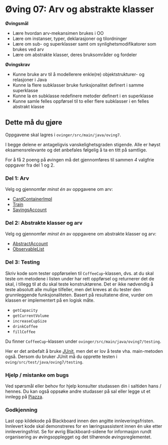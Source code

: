 # Øving 07: Arv og abstrakte klasser

**Øvingsmål**
*  Lære hvordan arv-mekansimen brukes i OO
* Lære om instanser, typer, deklarasjoner og tilordninger
* Lære om sub- og superklasser samt om synlighetsmodifikatorer som brukes ved arv
* Lære om abstrakte klasser, deres bruksområder og fordeler

**Øvingskrav**
* Kunne bruke arv til å modellerere enkle(re) objektstrukturer- og relasjoner i Java
* Kunne la flere subklasser bruke funksjonalitet definert i samme superklasse
* Kunne la en subklasse redefinere metoder definert i en superklasse
* Kunne samle felles oppførsel til to eller flere subklasser i en felles abstrakt klasse

## Dette må du gjøre
Oppgavene skal lagres i `ovinger/src/main/java/oving7`.

I begge delene er antageligvis vanskelighetsgraden stigende. Alle er høyst eksamensrelevante og det anbefales følgelig å ta en titt på samtlige.

For å få 2 poeng på øvingen må det gjennomføres til sammen *4* valgfrie oppgaver fra del 1 og 2.
### Del 1: Arv
Velg og gjennomfør *minst én* av oppgavene om arv:

* [CardContainerImpl](./CardContainerImpl.md)
* [Train](./Train.md)
* [SavingsAccount](./SavingsAccount.md)

### Del 2: Abstrakte klasser og arv
Velg og gjennomfør *minst én* av oppgavene om abstrakte klasser og arv:

* [AbstractAccount](./AbstractAccount.md)
* [ObservableList](./ObservableList.md)

### Del 3: Testing

Skriv kode som tester oppførselen til `CoffeeCup`-klassen, dvs. at du skal teste om metodene i listen under har rett oppførsel og returnerer det de skal, i tillegg til at du skal teste konstruktørene. Det er ikke nødvendig å teste absolutt alle mulige tilfeller, men det kreves at du tester den grunnleggende funksjonaliteten. Basert på resultatene dine, vurder om klassen er implementert på en logisk måte.

- `getCapacity`
- `getCurrentVolume`
- `increaseCupSize`
- `drinkCoffee`
- `fillCoffee`

Du finner `CoffeeCup`-klassen under `ovinger/src/main/java/oving7/testing`.

Her er det anbefalt å bruke [JUnit](https://www.ntnu.no/wiki/display/tdt4100/Enhetstesting+med+JUnit),
men det er lov å teste vha. main-metoden også. Dersom du bruker JUnit må du opprette testen i `oving/src/test/java/oving7/testing`.

### Hjelp / mistanke om bugs

Ved spørsmål eller behov for hjelp konsulter studassen din i saltiden hans / hennes. Du kan også oppsøke andre studasser på sal eller legge ut et innlegg på [Piazza](https://piazza.com/).

### Godkjenning

Last opp kildekode på Blackboard innen den angitte innleveringsfristen. Innlevert kode skal demonstreres for en læringsassistent innen én uke etter innleveringsfrist. Se for øvrig Blackboard-sidene for informasjon rundt organisering av øvingsopplegget og det tilhørende øvingsreglementet.
